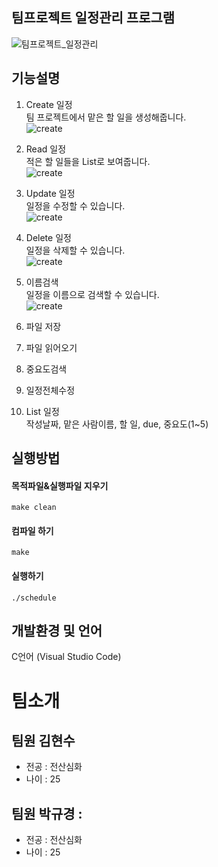## 팀프로젝트 일정관리 프로그램

![팀프로젝트_일정관리](https://cdn.pixabay.com/photo/2015/01/09/11/08/startup-594090_1280.jpg)

## 기능설명
1. Create 일정    
팀 프로젝트에서 맡은 할 일을 생성해줍니다.   
![create](https://github.com/Opensource-Teamproject/OSS_teamproject/blob/main/Screenshots/Create.png)   

2. Read 일정   
적은 할 일들을 List로 보여줍니다.     
![create](https://github.com/Opensource-Teamproject/OSS_teamproject/blob/main/Screenshots/Read.png)   

3. Update 일정  
일정을 수정할 수 있습니다.     
![create](https://github.com/Opensource-Teamproject/OSS_teamproject/blob/main/Screenshots/Update.png)   

4. Delete 일정   
일정을 삭제할 수 있습니다.     
![create](https://github.com/Opensource-Teamproject/OSS_teamproject/blob/main/Screenshots/Delete.png)   

5. 이름검색   
일정을 이름으로 검색할 수 있습니다.     
![create](https://github.com/Opensource-Teamproject/OSS_teamproject/blob/main/Screenshots/Update.png)   

6. 파일 저장   
7. 파일 읽어오기   
8. 중요도검색   
9. 일정전체수정   
10. List 일정   
작성날짜, 맡은 사람이름, 할 일, due, 중요도(1~5)

## 실행방법
#### 목적파일&실행파일 지우기
`make clean`
#### 컴파일 하기
`make`
#### 실행하기
`./schedule`

## 개발환경 및 언어
C언어 (Visual Studio Code)

# 팀소개 

## 팀원 김현수 
- 전공 : 전산심화
- 나이 : 25
## 팀원 박규경 :
- 전공 : 전산심화 
- 나이 : 25
